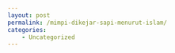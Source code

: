 ```yaml
---
layout: post
permalink: /mimpi-dikejar-sapi-menurut-islam/
categories:
    - Uncategorized
---
```


